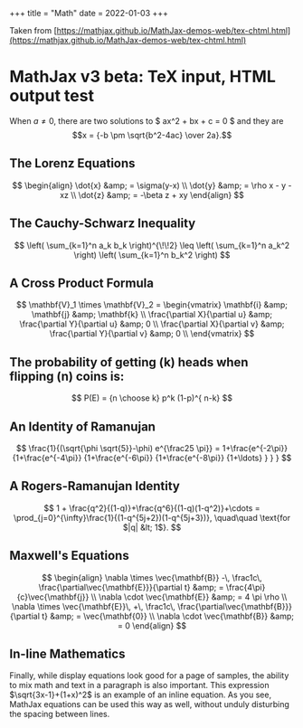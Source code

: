 +++
title = "Math"
date = 2022-01-03
+++

Taken from [https://mathjax.github.io/MathJax-demos-web/tex-chtml.html](https://mathjax.github.io/MathJax-demos-web/tex-chtml.html)

# MathJax v3 beta: TeX input, HTML output test

When $a \ne 0$, there are two solutions to $ ax^2 + bx + c = 0 $ and they are
$$x = {-b \pm \sqrt{b^2-4ac} \over 2a}.$$

## The Lorenz Equations

$$
\begin{align}
\dot{x} &amp; = \sigma(y-x) \\
\dot{y} &amp; = \rho x - y - xz \\
\dot{z} &amp; = -\beta z + xy
\end{align}
$$

## The Cauchy-Schwarz Inequality

$$
\left( \sum_{k=1}^n a_k b_k \right)^{\!\!2} \leq
\left( \sum_{k=1}^n a_k^2 \right) \left( \sum_{k=1}^n b_k^2 \right)
$$

## A Cross Product Formula

$$
\mathbf{V}_1 \times \mathbf{V}_2 =
\begin{vmatrix}
\mathbf{i} &amp; \mathbf{j} &amp; \mathbf{k} \\
\frac{\partial X}{\partial u} &amp; \frac{\partial Y}{\partial u} &amp; 0 \\
\frac{\partial X}{\partial v} &amp; \frac{\partial Y}{\partial v} &amp; 0 \\
\end{vmatrix}
$$

## The probability of getting \(k\) heads when flipping \(n\) coins is:

$$
P(E) = {n \choose k} p^k (1-p)^{ n-k}
$$

## An Identity of Ramanujan

$$
\frac{1}{(\sqrt{\phi \sqrt{5}}-\phi) e^{\frac25 \pi}} =
    1+\frac{e^{-2\pi}} {1+\frac{e^{-4\pi}} {1+\frac{e^{-6\pi}}
    {1+\frac{e^{-8\pi}} {1+\ldots} } } }
$$

## A Rogers-Ramanujan Identity

$$
1 +  \frac{q^2}{(1-q)}+\frac{q^6}{(1-q)(1-q^2)}+\cdots =
    \prod_{j=0}^{\infty}\frac{1}{(1-q^{5j+2})(1-q^{5j+3})},
    \quad\quad \text{for $|q| &lt; 1$}.
$$

## Maxwell's Equations

$$
\begin{align}
    \nabla \times \vec{\mathbf{B}} -\, \frac1c\, \frac{\partial\vec{\mathbf{E}}}{\partial t} &amp; = \frac{4\pi}{c}\vec{\mathbf{j}} \\
    \nabla \cdot \vec{\mathbf{E}} &amp; = 4 \pi \rho \\
    \nabla \times \vec{\mathbf{E}}\, +\, \frac1c\, \frac{\partial\vec{\mathbf{B}}}{\partial t} &amp; = \vec{\mathbf{0}} \\
    \nabla \cdot \vec{\mathbf{B}} &amp; = 0
\end{align}
$$

## In-line Mathematics

Finally, while display equations look good for a page of samples, the
ability to mix math and text in a paragraph is also important.  This
expression $\sqrt{3x-1}+(1+x)^2$ is an example of an inline equation.  As
you see, MathJax equations can be used this way as well, without unduly
disturbing the spacing between lines.